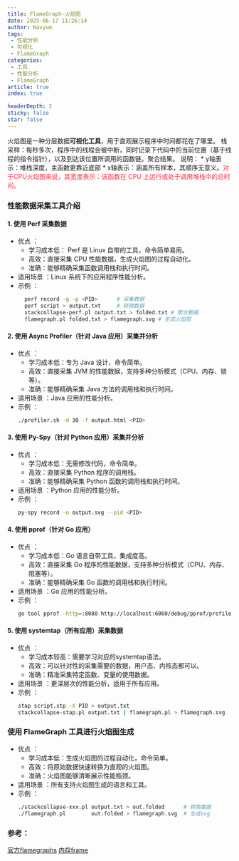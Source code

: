 ```yaml
---
title: FlameGraph-火焰图
date: 2025-06-17 11:26:14
author: Navyum
tags: 
 - 性能分析
 - 可视化
 - FlameGraph
categories: 
 - 工具
 - 性能分析
 - FlameGraph
article: true
index: true

headerDepth: 2
sticky: false
star: false
---
```


火焰图是一种分层数据**可视化工具**，用于直观展示程序中时间都花在了哪里。
栈采样：每秒多次，程序中的线程会被中断，同时记录下代码中的当前位置（基于线程的指令指针），以及到达该位置所调用的函数链。聚合结果。
说明：
    * y轴表示：堆栈深度，主函数更靠近底部
    * x轴表示：涵盖所有样本，其顺序无意义。<span style="color: rgb(255, 41, 65);">对于CPU火焰图来说，其宽度表示：该函数在 CPU 上运行或处于调用堆栈中的总时间。</span>

### 性能数据采集工具介绍
#### 1. 使用 Perf 采集数据
- 优点 ：
  - 学习成本低： Perf 是 Linux 自带的工具，命令简单易用。
  - 高效：直接采集 CPU 性能数据，生成火焰图的过程自动化。
  - 准确：能够精确采集函数调用栈和执行时间。
- 适用场景 ：Linux 系统下的应用程序性能分析。
- 示例 ：
  ```bash
    perf record -g -p <PID>      # 采集数据
    perf script > output.txt     # 转换数据
    stackcollapse-perf.pl output.txt > folded.txt # 聚合数据
    flamegraph.pl folded.txt > flamegraph.svg # 生成火焰图
   ```

#### 2. 使用 Async Profiler（针对 Java 应用）采集并分析
- 优点 ：
  - 学习成本低：专为 Java 设计，命令简单。
  - 高效：直接采集 JVM 的性能数据，支持多种分析模式（CPU、内存、锁等）。
  - 准确：能够精确采集 Java 方法的调用栈和执行时间。
- 适用场景 ：Java 应用的性能分析。
- 示例 ：
  ```bash
  ./profiler.sh -d 30 -f output.html <PID>
  ```
#### 3. 使用 Py-Spy（针对 Python 应用）采集并分析
- 优点 ：
  - 学习成本低：无需修改代码，命令简单。
  - 高效：直接采集 Python 程序的调用栈。
  - 准确：能够精确采集 Python 函数的调用栈和执行时间。
- 适用场景 ：Python 应用的性能分析。
- 示例 ：
  ```bash
  py-spy record -o output.svg --pid <PID>
   ```
#### 4. 使用 pprof（针对 Go 应用）
- 优点 ：
  - 学习成本低：Go 语言自带工具，集成度高。
  - 高效：直接采集 Go 程序的性能数据，支持多种分析模式（CPU、内存、阻塞等）。
  - 准确：能够精确采集 Go 函数的调用栈和执行时间。
- 适用场景 ：Go 应用的性能分析。
- 示例 ：
  ```bash
  go tool pprof -http=:8080 http://localhost:6060/debug/pprof/profile
   ```
#### 5. 使用 systemtap（所有应用）采集数据
- 优点 ：
  - 学习成本较高：需要学习对应的systemtap语法。
  - 高效：可以针对性的采集需要的数据，用户态、内核态都可以。
  - 准确：精准采集特定函数、变量的使用数据。
- 适用场景 ：更深层次的性能分析，适用于所有应用。
- 示例 ：
  ```bash
  stap script.stp -X PID > output.txt 
  stackcollapse-stap.pl output.txt | flamegraph.pl > flamegraph.svg
   ```

### 使用 FlameGraph 工具进行火焰图生成
- 优点 ：
  - 学习成本低：生成火焰图的过程自动化，命令简单。
  - 高效：将原始数据快速转换为直观的火焰图。
  - 准确：火焰图能够清晰展示性能瓶颈。
- 适用场景 ：所有支持火焰图生成的语言和工具。
- 示例 ：
  ```bash
  ./stackcollapse-xxx.pl output.txt > out.folded      # 转换数据
  ./flamegraph.pl        out.folded > flamegraph.svg  # 生成svg
   ```



### 参考：
[官方flamegraphs](https://www.brendangregg.com/flamegraphs.html)
[内存frame](https://www.brendangregg.com/FlameGraphs/memoryflamegraphs.html)